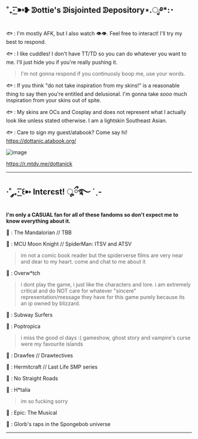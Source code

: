 ˚₊· ͟͟͞͞➳❥ ᕲottie's ᕲisjointed ᕲepository⋆.ೃ࿔*:･
------------------------------------------------------------------------------------------------------------------

🐟 : I'm mostly AFK, but I also watch :eye::eye:. Feel free to interact! I'll try my best to respond.

🐟 : I like cuddles! I don't have TT/TD so you can do whatever you want to me. I'll just hide you if you're really pushing it.
> I'm not gonna respond if you continuosly boop me, use your words.

🐟 : If you think "do not take inspiration from my skins!" is a reasonable thing to say then you're entitled and delusional. I'm gonna take *sooo* much inspiration from your skins out of spite.

🐟 : My skins are OCs and Cosplay and does not represent what I actually look like unless stated otherwise. I am a lightskin Southeast Asian.

🐟 : Care to sign my guest/atabook? Come say hi! https://dottanic.atabook.org/

![image](https://github.com/dottanic/dottanic/assets/102858874/7d2b6f43-9643-4123-90e9-0ff083ea7d3d)

https://r.mtdv.me/dottanick

------------------------------------------------------------------------------------------------------------------------
·˚ ༘₊· ͟͟͞͞꒰➳ Intєrєst! ೄྀ࿐ ˊˎ-
------------------------------------------------------------------------------------------------------------------------
**I'm only a CASUAL fan for all of these fandoms so don't expect me to know everything about it.**

🐑 : The Mandalorian // TBB

🐑 : MCU Moon Knight // SpiderMan: ITSV and ATSV
> im not a comic book reader but the spiderverse films are very near and dear to my heart. come and chat to me about it

🐑 : Overw*tch
> i dont play the game, i just like the characters and lore. i am extremely critical and do NOT care for whatever "sincere" representation/message they have for this game purely because its an ip owned by blizzard.

🐑 : Subway Surfers

🐑 : Poptropica
> i miss the good ol days :( gameshow, ghost story and vampire's curse were my favourite islands

🐑 : Drawfee // Drawtectives 

🐑 : Hermitcraft // Last Life SMP series

🐑 : No Straight Roads

🐑 : H*talia 
> im so fucking sorry

🐑 : Epic: The Musical

🐑 : Glorb's raps in the Spongebob universe

-----------------------------------------------------------------------------------------------------
